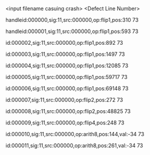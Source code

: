 \<input filename casuing crash\> \<Defect Line Number\> 

handleid:000000,sig:11,src:000000,op:flip1,pos:310 73

handleid:000001,sig:11,src:000000,op:flip1,pos:593 73

id:000002,sig:11,src:000000,op:flip1,pos:892 73

id:000003,sig:11,src:000000,op:flip1,pos:1497 73

id:000004,sig:11,src:000000,op:flip1,pos:12085 73

id:000005,sig:11,src:000000,op:flip1,pos:59717 73

id:000006,sig:11,src:000000,op:flip1,pos:69148 73

id:000007,sig:11,src:000000,op:flip2,pos:272 73

id:000008,sig:11,src:000000,op:flip2,pos:48825 73

id:000009,sig:11,src:000000,op:flip4,pos:248 73

id:000010,sig:11,src:000000,op:arith8,pos:144,val:-34 73

id:000011,sig:11,src:000000,op:arith8,pos:261,val:-34 73